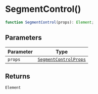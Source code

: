 # SegmentControl()

```ts
function SegmentControl(props): Element;
```

## Parameters

| Parameter | Type                                                          |
| --------- | ------------------------------------------------------------- |
| `props`   | [`SegmentControlProps`](../interfaces/SegmentControlProps.md) |

## Returns

`Element`
